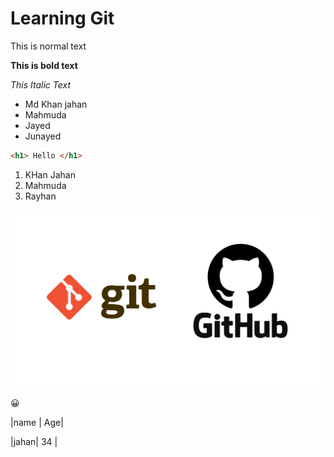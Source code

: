 # Learning Git 

This is normal text

**This is bold text**

_This Italic Text_

- Md Khan jahan
- Mahmuda 
- Jayed
- Junayed

```html
<h1> Hello </h1>
```
1. KHan Jahan
2. Mahmuda 
3. Rayhan 


![gitlogo](immage/Git.png)

😀

|name | Age|

|jahan| 34  |
